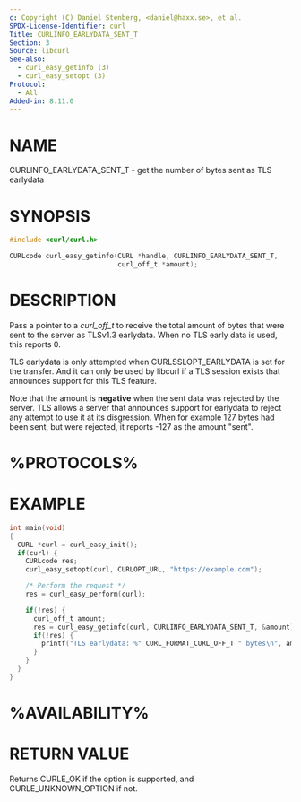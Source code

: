 ```yaml
---
c: Copyright (C) Daniel Stenberg, <daniel@haxx.se>, et al.
SPDX-License-Identifier: curl
Title: CURLINFO_EARLYDATA_SENT_T
Section: 3
Source: libcurl
See-also:
  - curl_easy_getinfo (3)
  - curl_easy_setopt (3)
Protocol:
  - All
Added-in: 8.11.0
---
```


# NAME

CURLINFO_EARLYDATA_SENT_T - get the number of bytes sent as TLS earlydata

# SYNOPSIS

~~~c
#include <curl/curl.h>

CURLcode curl_easy_getinfo(CURL *handle, CURLINFO_EARLYDATA_SENT_T,
                           curl_off_t *amount);
~~~

# DESCRIPTION

Pass a pointer to a *curl_off_t* to receive the total amount of bytes that
were sent to the server as TLSv1.3 earlydata. When no TLS early
data is used, this reports 0.

TLS earlydata is only attempted when CURLSSLOPT_EARLYDATA is set for the
transfer. And it can only be used by libcurl if a TLS session exists
that announces support for this TLS feature.

Note that the amount is **negative** when the sent data was rejected
by the server. TLS allows a server that announces support for earlydata to
reject any attempt to use it at its disgression. When for example 127
bytes had been sent, but were rejected, it reports -127 as the amount "sent".

# %PROTOCOLS%

# EXAMPLE

~~~c
int main(void)
{
  CURL *curl = curl_easy_init();
  if(curl) {
    CURLcode res;
    curl_easy_setopt(curl, CURLOPT_URL, "https://example.com");

    /* Perform the request */
    res = curl_easy_perform(curl);

    if(!res) {
      curl_off_t amount;
      res = curl_easy_getinfo(curl, CURLINFO_EARLYDATA_SENT_T, &amount);
      if(!res) {
        printf("TLS earlydata: %" CURL_FORMAT_CURL_OFF_T " bytes\n", amount);
      }
    }
  }
}
~~~

# %AVAILABILITY%

# RETURN VALUE

Returns CURLE_OK if the option is supported, and CURLE_UNKNOWN_OPTION if not.
